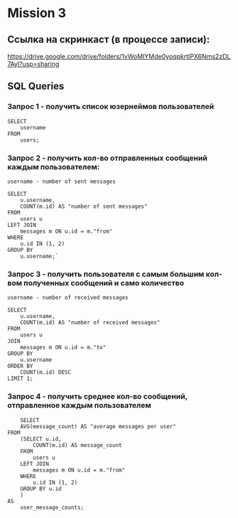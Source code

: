
# Mission 3
## Ссылка на скринкаст (в процессе записи):
https://drive.google.com/drive/folders/1vWoMIYMde0yoqpkrtIPX6Nms2zDL7Ayl?usp=sharing

## SQL Queries

### Запрос 1 - получить список юзернеймов пользователей
```
SELECT 
    username 
FROM 
    users;
```

### Запрос 2 - получить кол-во отправленных сообщений каждым пользователем:
    
    username - number of sent messages
```
SELECT 
    u.username,
    COUNT(m.id) AS "number of sent messages"
FROM 
    users u
LEFT JOIN 
    messages m ON u.id = m."from"
WHERE 
    u.id IN (1, 2)
GROUP BY 
    u.username;`
```    

### Запрос 3 - получить пользователя с самым большим кол-вом полученных сообщений и само количество
    
    username - number of received messages
```
SELECT 
    u.username,
    COUNT(m.id) AS "number of received messages"
FROM 
    users u
JOIN 
    messages m ON u.id = m."to"
GROUP BY 
    u.username
ORDER BY 
    COUNT(m.id) DESC
LIMIT 1;
```

### Запрос 4 - получить среднее кол-во сообщений, отправленное каждым пользователем
```
    SELECT 
    AVG(message_count) AS "average messages per user"
FROM 
    (SELECT u.id,
        COUNT(m.id) AS message_count
    FROM 
        users u
    LEFT JOIN 
        messages m ON u.id = m."from"
    WHERE
        u.id IN (1, 2) 
    GROUP BY u.id
    ) 
AS 
    user_message_counts;   
```
